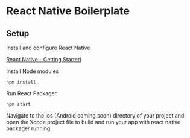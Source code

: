 # React Native Boilerplate 

## Setup 

Install and configure React Native 

[React Native - Getting Started](https://facebook.github.io/react-native/docs/getting-started.html)

Install Node modules 

`npm install`

Run React Packager 

`npm start`

Navigate to the ios (Android coming soon) directory of your project and open the Xcode project file to build and run your app with react native packager running. 

